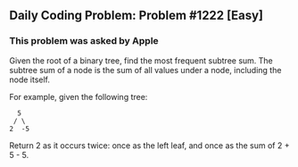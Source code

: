 
## Daily Coding Problem: Problem #1222 [Easy]

### This problem was asked by Apple


Given the root of a binary tree, find the most frequent subtree sum. The subtree sum of a node is the sum of all values under a node, including the node itself.

For example, given the following tree:

      5
     / \
    2  -5
Return 2 as it occurs twice: once as the left leaf, and once as the sum of 2 + 5 - 5.

